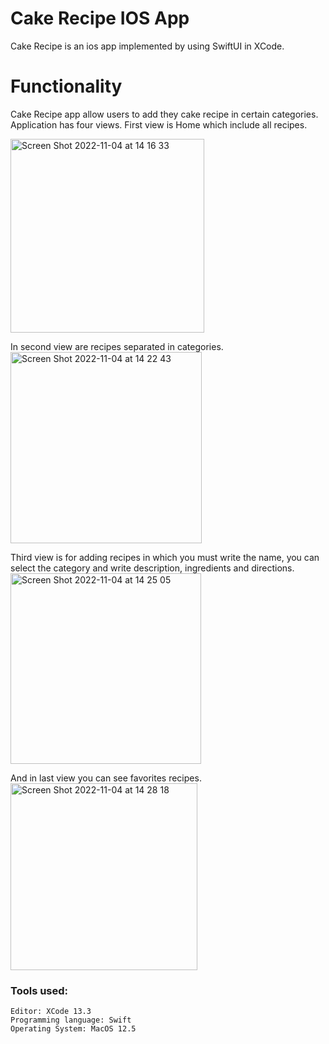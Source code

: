 # Cake Recipe IOS App 

Cake Recipe is an ios app implemented by using SwiftUI in XCode. 

# **Functionality**
Cake Recipe app allow users to add they cake recipe in certain categories. Application has four views. First view is Home which include all recipes.

<img width="310" alt="Screen Shot 2022-11-04 at 14 16 33" src="https://user-images.githubusercontent.com/56439363/199981716-907c3b57-ddd7-4711-b92b-940b85ba3908.png">

In second view are recipes separated in categories.
<img width="306" alt="Screen Shot 2022-11-04 at 14 22 43" src="https://user-images.githubusercontent.com/56439363/199982858-04e4059a-ec7b-4cbf-9ad6-945bdbb74fe2.png">

Third view is for adding recipes in which you must write the name, you can select the category and write description, ingredients and directions.
<img width="305" alt="Screen Shot 2022-11-04 at 14 25 05" src="https://user-images.githubusercontent.com/56439363/199983444-0a6a82bf-2806-4968-9d40-febb3b681793.png">

And in last view you can see favorites recipes.<img width="299" alt="Screen Shot 2022-11-04 at 14 28 18" src="https://user-images.githubusercontent.com/56439363/199983990-9c0e3a85-171d-4528-8b1e-0906aed1324c.png">



### Tools used:
```
Editor: XCode 13.3
Programming language: Swift
Operating System: MacOS 12.5
```

